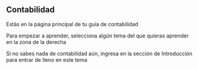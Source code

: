 ## Contabilidad

Estás en la página principal de tu guía de contabilidad

Para empezar a aprender, selecciona algún tema del que quieras aprender en la zona de la derecha

Si no sabes nada de contabilidad aún, ingresa en la sección de Introducción para entrar de lleno en este tema